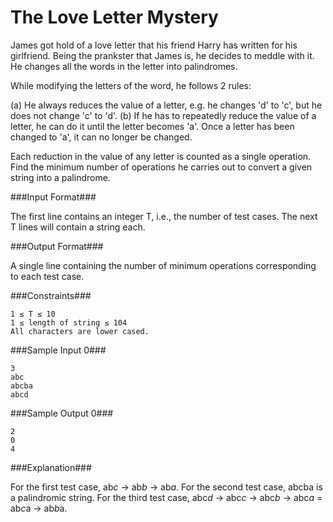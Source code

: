 The Love Letter Mystery
==========================================
James got hold of a love letter that his friend Harry has written for his girlfriend. Being the prankster that James is, he decides to meddle with it. He changes all the words in the letter into palindromes.

While modifying the letters of the word, he follows 2 rules:

(a) He always reduces the value of a letter, e.g. he changes 'd' to 'c', but he does not change 'c' to 'd'. 
(b) If he has to repeatedly reduce the value of a letter, he can do it until the letter becomes 'a'. Once a letter has been changed to 'a', it can no longer be changed.

Each reduction in the value of any letter is counted as a single operation. Find the minimum number of operations he carries out to convert a given string into a palindrome. 


###Input Format###

The first line contains an integer T, i.e., the number of test cases. 
The next T lines will contain a string each.

###Output Format###

A single line containing the number of minimum operations corresponding to each test case.

###Constraints###

```
1 ≤ T ≤ 10
1 ≤ length of string ≤ 104 
All characters are lower cased.
```

###Sample Input 0###

```
3
abc
abcba
abcd
```

###Sample Output 0###

```
2
0
4
```

###Explanation###

For the first test case, ab*c* -> ab*b* -> ab*a*. 
For the second test case, abcba is a palindromic string. 
For the third test case, abc*d* -> abc*c* -> abc*b* -> abc*a* = ab*c*a -> ab*b*a.